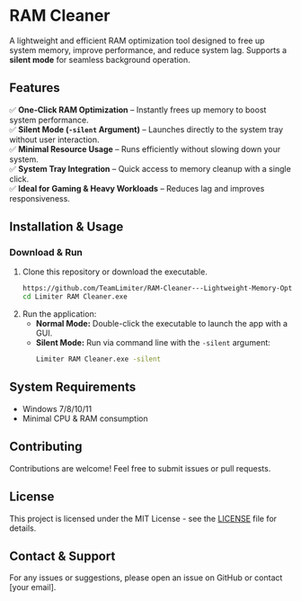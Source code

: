 # RAM Cleaner

A lightweight and efficient RAM optimization tool designed to free up system memory, improve performance, and reduce system lag. Supports a **silent mode** for seamless background operation.

## Features

✅ **One-Click RAM Optimization** – Instantly frees up memory to boost system performance.  
✅ **Silent Mode (`-silent` Argument)** – Launches directly to the system tray without user interaction.  
✅ **Minimal Resource Usage** – Runs efficiently without slowing down your system.  
✅ **System Tray Integration** – Quick access to memory cleanup with a single click.  
✅ **Ideal for Gaming & Heavy Workloads** – Reduces lag and improves responsiveness.  

## Installation & Usage

### **Download & Run**
1. Clone this repository or download the executable.
   ```sh
   https://github.com/TeamLimiter/RAM-Cleaner---Lightweight-Memory-Optimization-Tool.git
   cd Limiter RAM Cleaner.exe
   ```
2. Run the application:
   - **Normal Mode:** Double-click the executable to launch the app with a GUI.
   - **Silent Mode:** Run via command line with the `-silent` argument:
     ```sh
     Limiter RAM Cleaner.exe -silent
     ```

## System Requirements
- Windows 7/8/10/11
- Minimal CPU & RAM consumption

## Contributing
Contributions are welcome! Feel free to submit issues or pull requests.

## License
This project is licensed under the MIT License - see the [LICENSE](https://github.com/TeamLimiter/RAM-Cleaner---Lightweight-Memory-Optimization-Tool/blob/e18a13f81ded2ff3204930efca89bbdb853cab68/LICENSE) file for details.

## Contact & Support
For any issues or suggestions, please open an issue on GitHub or contact [your email].


